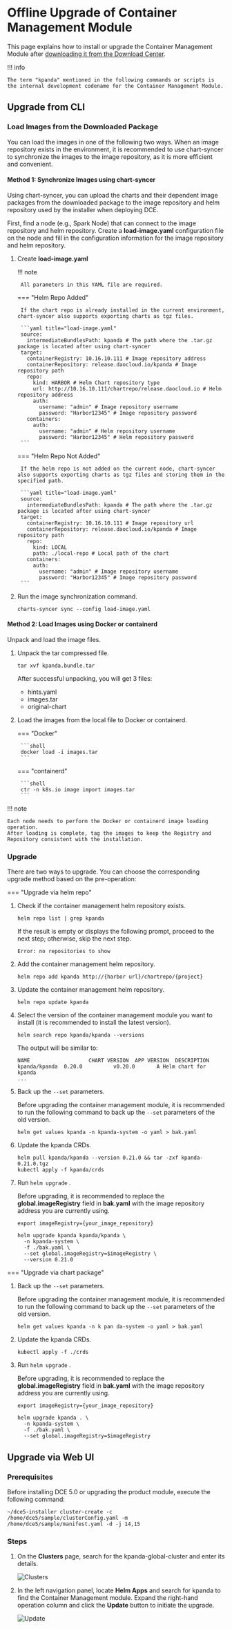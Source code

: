 # Offline Upgrade of Container Management Module

This page explains how to install or upgrade the Container Management Module after [downloading it from the Download Center](../../download/modules/kpanda.md).

!!! info

    The term "kpanda" mentioned in the following commands or scripts is the internal development codename for the Container Management Module.

## Upgrade from CLI

### Load Images from the Downloaded Package

You can load the images in one of the following two ways. When an image repository exists in the environment, it is recommended to use chart-syncer to synchronize the images to the image repository, as it is more efficient and convenient.

#### Method 1: Synchronize Images using chart-syncer

Using chart-syncer, you can upload the charts and their dependent image packages from the downloaded package to the image repository and helm repository used by the installer when deploying DCE.

First, find a node (e.g., Spark Node) that can connect to the image repository and helm repository. Create a __load-image.yaml__ configuration file on the node and fill in the configuration information for the image repository and helm repository.

1. Create __load-image.yaml__ 

    !!! note

        All parameters in this YAML file are required.

    === "Helm Repo Added"

        If the chart repo is already installed in the current environment, chart-syncer also supports exporting charts as tgz files.

        ```yaml title="load-image.yaml"
        source:
          intermediateBundlesPath: kpanda # The path where the .tar.gz package is located after using chart-syncer
        target:
          containerRegistry: 10.16.10.111 # Image repository address
          containerRepository: release.daocloud.io/kpanda # Image repository path
          repo:
            kind: HARBOR # Helm Chart repository type
            url: http://10.16.10.111/chartrepo/release.daocloud.io # Helm repository address
            auth:
              username: "admin" # Image repository username
              password: "Harbor12345" # Image repository password
          containers:
            auth:
              username: "admin" # Helm repository username
              password: "Harbor12345" # Helm repository password
        ```

    === "Helm Repo Not Added"

        If the helm repo is not added on the current node, chart-syncer also supports exporting charts as tgz files and storing them in the specified path.

        ```yaml title="load-image.yaml"
        source:
          intermediateBundlesPath: kpanda # The path where the .tar.gz package is located after using chart-syncer
        target:
          containerRegistry: 10.16.10.111 # Image repository url
          containerRepository: release.daocloud.io/kpanda # Image repository path
          repo:
            kind: LOCAL
            path: ./local-repo # Local path of the chart
          containers:
            auth:
              username: "admin" # Image repository username
              password: "Harbor12345" # Image repository password
        ```

1. Run the image synchronization command.

    ```shell
    charts-syncer sync --config load-image.yaml
    ```

#### Method 2: Load Images using Docker or containerd

Unpack and load the image files.

1. Unpack the tar compressed file.

    ```shell
    tar xvf kpanda.bundle.tar
    ```

    After successful unpacking, you will get 3 files:

    - hints.yaml
    - images.tar
    - original-chart

2. Load the images from the local file to Docker or containerd.

    === "Docker"

        ```shell
        docker load -i images.tar
        ```

    === "containerd"

        ```shell
        ctr -n k8s.io image import images.tar
        ```

!!! note

    Each node needs to perform the Docker or containerd image loading operation.
    After loading is complete, tag the images to keep the Registry and Repository consistent with the installation.

### Upgrade

There are two ways to upgrade. You can choose the corresponding upgrade method based on the pre-operation:

=== "Upgrade via helm repo"

1. Check if the container management helm repository exists.

    ```shell
    helm repo list | grep kpanda
    ```

    If the result is empty or displays the following prompt, proceed to the next step; otherwise, skip the next step.

    ```none
    Error: no repositories to show
    ```

2. Add the container management helm repository.

    ```shell
    helm repo add kpanda http://{harbor url}/chartrepo/{project}
    ```

3. Update the container management helm repository.

    ```shell
    helm repo update kpanda
    ```

4. Select the version of the container management module you want to install (it is recommended to install the latest version).

    ```shell
    helm search repo kpanda/kpanda --versions
    ```

    The output will be similar to:

    ```none
    NAME                   CHART VERSION  APP VERSION  DESCRIPTION
    kpanda/kpanda  0.20.0          v0.20.0       A Helm chart for kpanda
    ...
    ```

5. Back up the `--set` parameters.

    Before upgrading the container management module, it is recommended to run the following command to back up the `--set` parameters of the old version.

    ```shell
    helm get values kpanda -n kpanda-system -o yaml > bak.yaml
    ```

6. Update the kpanda CRDs.

    ```shell
    helm pull kpanda/kpanda --version 0.21.0 && tar -zxf kpanda-0.21.0.tgz
    kubectl apply -f kpanda/crds
    ```

7. Run `helm upgrade` .

    Before upgrading, it is recommended to replace the __global.imageRegistry__ field in __bak.yaml__ with the image repository address you are currently using.

    ```shell
    export imageRegistry={your_image_repository}
    ```

    ```shell
    helm upgrade kpanda kpanda/kpanda \
      -n kpanda-system \
      -f ./bak.yaml \
      --set global.imageRegistry=$imageRegistry \
      --version 0.21.0
    ```

=== "Upgrade via chart package"

1. Back up the `--set` parameters.

    Before upgrading the container management module, it is recommended to run the following command to back up the `--set` parameters of the old version.

    ```shell
    helm get values kpanda -n k pan da-system -o yaml > bak.yaml
    ```

2. Update the kpanda CRDs.

    ```shell
    kubectl apply -f ./crds
    ```

3. Run `helm upgrade` .

    Before upgrading, it is recommended to replace the __global.imageRegistry__ field in __bak.yaml__ with the image repository address you are currently using.

    ```shell
    export imageRegistry={your_image_repository}
    ```

    ```shell
    helm upgrade kpanda . \
      -n kpanda-system \
      -f ./bak.yaml \
      --set global.imageRegistry=$imageRegistry
    ```

## Upgrade via Web UI

### Prerequisites

Before installing DCE 5.0 or upgrading the product module, execute the following command:

```shell
~/dce5-installer cluster-create -c /home/dce5/sample/clusterConfig.yaml -m /home/dce5/sample/manifest.yaml -d -j 14,15
```

### Steps

1. On the __Clusters__ page, search for the kpanda-global-cluster and enter its details.

    ![Clusters](../images/clusterlist.png)

2. In the left navigation panel, locate __Helm Apps__ and search for kpanda to find the
   Container Management module. Expand the right-hand operation column and click the
   __Update__ button to initiate the upgrade.

    ![Update](../images/update-kpanda.png)
